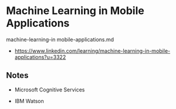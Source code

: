 # Machine Learning in Mobile Applications

machine-learning-in mobile-applications.md

*   https://www.linkedin.com/learning/machine-learning-in-mobile-applications?u=3322

## Notes

*   Microsoft Cognitive Services

*   IBM Watson

